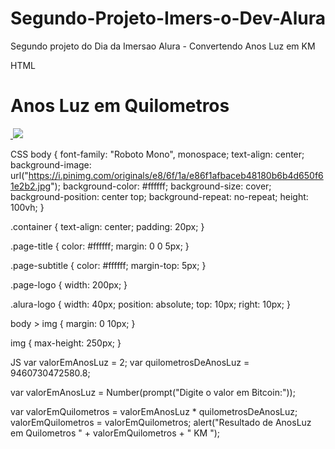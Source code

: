 # Segundo-Projeto-Imers-o-Dev-Alura
Segundo projeto do Dia da Imersao Alura - Convertendo Anos Luz em KM

HTML
<div class="container">
  <h1 class="page-title">
    Anos Luz em Quilometros
  </h1>
  <img src="https://www.alura.com.br/assets/img/imersoes/dev-2021/logo-imersao-aluraflix.svg" class="page-logo" alt="">
</div>
<a href="https://alura.com.br/" target="_blank">
  <img src="https://www.alura.com.br/assets/img/home/alura-logo.svg" alt="" class="alura-logo">
  <img src="https://www.starpng.com/public/uploads/preview/meteor-png-4-11583843264zr7cwzv8jk.png">
</a>

CSS
body {
  font-family: "Roboto Mono", monospace;
  text-align: center;
  background-image: url("https://i.pinimg.com/originals/e8/6f/1a/e86f1afbaceb48180b6b4d650f61e2b2.jpg");
  background-color: #ffffff;
  background-size: cover;
  background-position: center top;
  background-repeat: no-repeat;
  height: 100vh;
}

.container {
  text-align: center;
  padding: 20px;
}

.page-title {
  color: #ffffff;
  margin: 0 0 5px;
}

.page-subtitle {
  color: #ffffff;
  margin-top: 5px;
}

.page-logo {
  width: 200px;
}

.alura-logo {
  width: 40px;
  position: absolute;
  top: 10px;
  right: 10px;
}

body > img {
  margin: 0 10px;
}

img {
  max-height: 250px;
}

JS
var valorEmAnosLuz = 2;
var quilometrosDeAnosLuz = 9460730472580.8;

var valorEmAnosLuz = Number(prompt("Digite o valor em Bitcoin:"));

var valorEmQuilometros = valorEmAnosLuz * quilometrosDeAnosLuz;
valorEmQuilometros = valorEmQuilometros;
alert("Resultado de AnosLuz em Quilometros " + valorEmQuilometros + " KM ");

